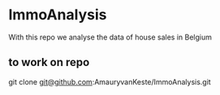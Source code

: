 # ImmoAnalysis
With this repo we analyse the data of house sales in Belgium

## to work on repo
git clone git@github.com:AmauryvanKeste/ImmoAnalysis.git


